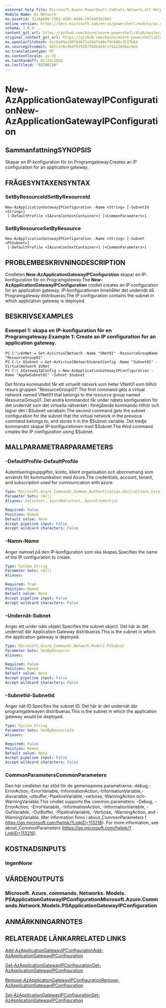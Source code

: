 ```yaml
---
external help file: Microsoft.Azure.PowerShell.Cmdlets.Network.dll-Help.xml
Module Name: Az.Network
ms.assetid: 312AA609-7362-42A5-A889-C0784D5A2943
online version: https://docs.microsoft.com/en-us/powershell/module/az.network/new-azapplicationgatewayipconfiguration
schema: 2.0.0
content_git_url: https://github.com/Azure/azure-powershell/blob/master/src/Network/Network/help/New-AzApplicationGatewayIPConfiguration.md
original_content_git_url: https://github.com/Azure/azure-powershell/blob/master/src/Network/Network/help/New-AzApplicationGatewayIPConfiguration.md
ms.openlocfilehash: 61c6a99a100f8d6f2a28dfa40cf8c600c3517b64
ms.sourcegitcommit: 4d2c178cd6df9151877b08d54c1f4a228dbec9d1
ms.translationtype: MT
ms.contentlocale: sv-SE
ms.lasthandoff: 01/29/2020
ms.locfileid: "93748130"
---
```

# <span data-ttu-id="81ac1-101">New-AzApplicationGatewayIPConfiguration</span><span class="sxs-lookup"><span data-stu-id="81ac1-101">New-AzApplicationGatewayIPConfiguration</span></span>

## <span data-ttu-id="81ac1-102">Sammanfattning</span><span class="sxs-lookup"><span data-stu-id="81ac1-102">SYNOPSIS</span></span>
<span data-ttu-id="81ac1-103">Skapar en IP-konfiguration för en Programgateway.</span><span class="sxs-lookup"><span data-stu-id="81ac1-103">Creates an IP configuration for an application gateway.</span></span>

## <span data-ttu-id="81ac1-104">FRÅGESYNTAXEN</span><span class="sxs-lookup"><span data-stu-id="81ac1-104">SYNTAX</span></span>

### <span data-ttu-id="81ac1-105">SetByResourceId</span><span class="sxs-lookup"><span data-stu-id="81ac1-105">SetByResourceId</span></span>
```
New-AzApplicationGatewayIPConfiguration -Name <String> [-SubnetId <String>]
 [-DefaultProfile <IAzureContextContainer>] [<CommonParameters>]
```

### <span data-ttu-id="81ac1-106">SetByResource</span><span class="sxs-lookup"><span data-stu-id="81ac1-106">SetByResource</span></span>
```
New-AzApplicationGatewayIPConfiguration -Name <String> [-Subnet <PSSubnet>]
 [-DefaultProfile <IAzureContextContainer>] [<CommonParameters>]
```

## <span data-ttu-id="81ac1-107">PROBLEMBESKRIVNING</span><span class="sxs-lookup"><span data-stu-id="81ac1-107">DESCRIPTION</span></span>
<span data-ttu-id="81ac1-108">Cmdleten **New-AzApplicationGatewayIPConfiguration** skapar en IP-konfiguration för en Programgateway.</span><span class="sxs-lookup"><span data-stu-id="81ac1-108">The **New-AzApplicationGatewayIPConfiguration** cmdlet creates an IP configuration for an application gateway.</span></span>
<span data-ttu-id="81ac1-109">IP-konfigurationen innehåller det undernät då Programgateway distribueras.</span><span class="sxs-lookup"><span data-stu-id="81ac1-109">The IP configuration contains the subnet in which application gateway is deployed.</span></span>

## <span data-ttu-id="81ac1-110">BESKRIVS</span><span class="sxs-lookup"><span data-stu-id="81ac1-110">EXAMPLES</span></span>

### <span data-ttu-id="81ac1-111">Exempel 1: skapa en IP-konfiguration för en Programgateway.</span><span class="sxs-lookup"><span data-stu-id="81ac1-111">Example 1: Create an IP configuration for an application gateway.</span></span>
```
PS C:\>$VNet = Get-AzvirtualNetwork -Name "VNet01" -ResourceGroupName "ResourceGroup01"
PS C:\> $Subnet = Get-AzVirtualNetworkSubnetConfig -Name "Subnet01" -VirtualNetwork $VNet 
PS C:\ $GatewayIpConfig = New-AzApplicationGatewayIPConfiguration -Name "AppGwSubnet01" -Subnet $Subnet
```

<span data-ttu-id="81ac1-112">Det första kommandot får ett virtuellt nätverk som heter VNet01 som tillhör resurs gruppen "ResourceGroup01".</span><span class="sxs-lookup"><span data-stu-id="81ac1-112">The first command gets a virtual network named VNet01 that belongs to the resource group named ResourceGroup01.</span></span>
<span data-ttu-id="81ac1-113">Det andra kommandot får under nätets konfiguration för det undernät som det virtuella nätverket i föregående kommando tillhör och lagrar det i $Subnet variabeln.</span><span class="sxs-lookup"><span data-stu-id="81ac1-113">The second command gets the subnet configuration for the subnet that the virtual network in the previous command belongs to, and stores it in the $Subnet variable.</span></span>
<span data-ttu-id="81ac1-114">Det tredje kommandot skapar IP-konfigurationen med $Subnet.</span><span class="sxs-lookup"><span data-stu-id="81ac1-114">The third command creates the IP configuration using $Subnet.</span></span>

## <span data-ttu-id="81ac1-115">MALLPARAMETRAR</span><span class="sxs-lookup"><span data-stu-id="81ac1-115">PARAMETERS</span></span>

### <span data-ttu-id="81ac1-116">-DefaultProfile</span><span class="sxs-lookup"><span data-stu-id="81ac1-116">-DefaultProfile</span></span>
<span data-ttu-id="81ac1-117">Autentiseringsuppgifter, konto, klient organisation och abonnemang som används för kommunikation med Azure.</span><span class="sxs-lookup"><span data-stu-id="81ac1-117">The credentials, account, tenant, and subscription used for communication with azure.</span></span>

```yaml
Type: Microsoft.Azure.Commands.Common.Authentication.Abstractions.Core.IAzureContextContainer
Parameter Sets: (All)
Aliases: AzContext, AzureRmContext, AzureCredential

Required: False
Position: Named
Default value: None
Accept pipeline input: False
Accept wildcard characters: False
```

### <span data-ttu-id="81ac1-118">-Namn</span><span class="sxs-lookup"><span data-stu-id="81ac1-118">-Name</span></span>
<span data-ttu-id="81ac1-119">Anger namnet på den IP-konfiguration som ska skapas.</span><span class="sxs-lookup"><span data-stu-id="81ac1-119">Specifies the name of the IP configuration to create.</span></span>

```yaml
Type: System.String
Parameter Sets: (All)
Aliases:

Required: True
Position: Named
Default value: None
Accept pipeline input: False
Accept wildcard characters: False
```

### <span data-ttu-id="81ac1-120">-Undernät</span><span class="sxs-lookup"><span data-stu-id="81ac1-120">-Subnet</span></span>
<span data-ttu-id="81ac1-121">Anger ett under näts objekt.</span><span class="sxs-lookup"><span data-stu-id="81ac1-121">Specifies the subnet object.</span></span>
<span data-ttu-id="81ac1-122">Det här är det undernät där Application Gateway distribueras.</span><span class="sxs-lookup"><span data-stu-id="81ac1-122">This is the subnet in which the application gateway is deployed.</span></span>

```yaml
Type: Microsoft.Azure.Commands.Network.Models.PSSubnet
Parameter Sets: SetByResource
Aliases:

Required: False
Position: Named
Default value: None
Accept pipeline input: False
Accept wildcard characters: False
```

### <span data-ttu-id="81ac1-123">-SubnetId</span><span class="sxs-lookup"><span data-stu-id="81ac1-123">-SubnetId</span></span>
<span data-ttu-id="81ac1-124">Anger nät-ID.</span><span class="sxs-lookup"><span data-stu-id="81ac1-124">Specifies the subnet ID.</span></span>
<span data-ttu-id="81ac1-125">Det här är det undernät där programgatewayen distribueras.</span><span class="sxs-lookup"><span data-stu-id="81ac1-125">This is the subnet in which the application gateway would be deployed.</span></span>

```yaml
Type: System.String
Parameter Sets: SetByResourceId
Aliases:

Required: False
Position: Named
Default value: None
Accept pipeline input: False
Accept wildcard characters: False
```

### <span data-ttu-id="81ac1-126">CommonParameters</span><span class="sxs-lookup"><span data-stu-id="81ac1-126">CommonParameters</span></span>
<span data-ttu-id="81ac1-127">Den här cmdleten har stöd för de gemensamma parametrarna:-debug,-ErrorAction,-ErrorVariable,-InformationAction,-InformationVariable,-disvariable,-utbuffer,-PipelineVariable,-verbose,-WarningAction och-WarningVariable.</span><span class="sxs-lookup"><span data-stu-id="81ac1-127">This cmdlet supports the common parameters: -Debug, -ErrorAction, -ErrorVariable, -InformationAction, -InformationVariable, -OutVariable, -OutBuffer, -PipelineVariable, -Verbose, -WarningAction, and -WarningVariable.</span></span> <span data-ttu-id="81ac1-128">Mer information finns i about_CommonParameters ( https://go.microsoft.com/fwlink/?LinkID=113216) .</span><span class="sxs-lookup"><span data-stu-id="81ac1-128">For more information, see about_CommonParameters (https://go.microsoft.com/fwlink/?LinkID=113216).</span></span>

## <span data-ttu-id="81ac1-129">KOSTNADS</span><span class="sxs-lookup"><span data-stu-id="81ac1-129">INPUTS</span></span>

### <span data-ttu-id="81ac1-130">Ingen</span><span class="sxs-lookup"><span data-stu-id="81ac1-130">None</span></span>

## <span data-ttu-id="81ac1-131">VÄRDEN</span><span class="sxs-lookup"><span data-stu-id="81ac1-131">OUTPUTS</span></span>

### <span data-ttu-id="81ac1-132">Microsoft. Azure. commands. Networks. Models. PSApplicationGatewayIPConfiguration</span><span class="sxs-lookup"><span data-stu-id="81ac1-132">Microsoft.Azure.Commands.Network.Models.PSApplicationGatewayIPConfiguration</span></span>

## <span data-ttu-id="81ac1-133">ANMÄRKNINGAR</span><span class="sxs-lookup"><span data-stu-id="81ac1-133">NOTES</span></span>

## <span data-ttu-id="81ac1-134">RELATERADE LÄNKAR</span><span class="sxs-lookup"><span data-stu-id="81ac1-134">RELATED LINKS</span></span>

[<span data-ttu-id="81ac1-135">Add-AzApplicationGatewayIPConfiguration</span><span class="sxs-lookup"><span data-stu-id="81ac1-135">Add-AzApplicationGatewayIPConfiguration</span></span>](./Add-AzApplicationGatewayIPConfiguration.md)

[<span data-ttu-id="81ac1-136">Get-AzApplicationGatewayIPConfiguration</span><span class="sxs-lookup"><span data-stu-id="81ac1-136">Get-AzApplicationGatewayIPConfiguration</span></span>](./Get-AzApplicationGatewayIPConfiguration.md)

[<span data-ttu-id="81ac1-137">Remove-AzApplicationGatewayIPConfiguration</span><span class="sxs-lookup"><span data-stu-id="81ac1-137">Remove-AzApplicationGatewayIPConfiguration</span></span>](./Remove-AzApplicationGatewayIPConfiguration.md)

[<span data-ttu-id="81ac1-138">Set-AzApplicationGatewayIPConfiguration</span><span class="sxs-lookup"><span data-stu-id="81ac1-138">Set-AzApplicationGatewayIPConfiguration</span></span>](./Set-AzApplicationGatewayIPConfiguration.md)



